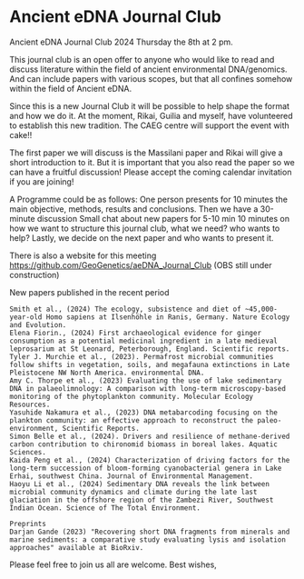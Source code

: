 # Ancient eDNA Journal Club

Ancient eDNA Journal Club 2024 Thursday the 8th at 2 pm. 

This journal club is an open offer to anyone who would like to read and discuss literature within the field of ancient environmental DNA/genomics. And can include papers with various scopes, but that all confines somehow within the field of Ancient eDNA. 

Since this is a new Journal Club it will be possible to help shape the format and how we do it. At the moment, Rikai, Guilia and myself, have volunteered to establish this new tradition. The CAEG centre will support the event with cake!!  

The first paper we will discuss is the Massilani paper and Rikai will give a short introduction to it. But it is important that you also read the paper so we can have a fruitful discussion! Please accept the coming calendar invitation if you are joining! 

A Programme could be as follows: 
One person presents for 10 minutes the main objective, methods, results and conclusions. 
Then we have a 30-minute discussion
Small chat about new papers for 5-10 min
10 minutes on how we want to structure this journal club, what we need? who wants to help? 
Lastly, we decide on the next paper and who wants to present it. 

There is also a website for this meeting https://github.com/GeoGenetics/aeDNA_Journal_Club (OBS still under construction)

New papers published in the recent period
```
Smith et al., (2024) The ecology, subsistence and diet of ~45,000-year-old Homo sapiens at Ilsenhöhle in Ranis, Germany. Nature Ecology and Evolution.
Elena Fiorin., (2024) First archaeological evidence for ginger consumption as a potential medicinal ingredient in a late medieval leprosarium at St Leonard, Peterborough, England. Scientific reports. 
Tyler J. Murchie et al., (2023). Permafrost microbial communities follow shifts in vegetation, soils, and megafauna extinctions in Late Pleistocene NW North America. environmental DNA.
Amy C. Thorpe et al., (2023) Evaluating the use of lake sedimentary DNA in palaeolimnology: A comparison with long-term microscopy-based monitoring of the phytoplankton community. Molecular Ecology Resources.
Yasuhide Nakamura et al., (2023) DNA metabarcoding focusing on the plankton community: an effective approach to reconstruct the paleo-environment, Scientific Reports.
Simon Belle et al., (2024). Drivers and resilience of methane-derived carbon contribution to chironomid biomass in boreal lakes. Aquatic Sciences.
Kaida Peng et al., (2024) Characterization of driving factors for the long-term succession of bloom-forming cyanobacterial genera in Lake Erhai, southwest China. Journal of Environmental Management.
Haoyu Li et al., (2024) Sedimentary DNA reveals the link between microbial community dynamics and climate during the late last glaciation in the offshore region of the Zambezi River, Southwest Indian Ocean. Science of The Total Environment.

Preprints
Darjan Gande (2023) "Recovering short DNA fragments from minerals and marine sediments: a comparative study evaluating lysis and isolation approaches" available at BioRxiv. 
```
Please feel free to join us all are welcome. 
Best wishes, 

